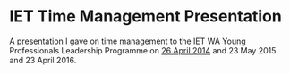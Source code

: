IET Time Management Presentation
================================

A [presentation](https://github.com/robdmoore/IETTimeManagementPresentation/raw/master/TimeManagementAndProjectPlanning.pptx) I gave on time management to the IET WA Young Professionals Leadership Programme on [26 April 2014](https://twitter.com/robdmoore/status/459904140575916033) and 23 May 2015 and 23 April 2016.
